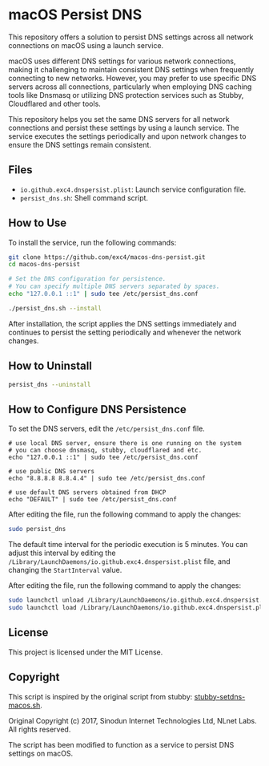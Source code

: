 # macOS Persist DNS

This repository offers a solution to persist DNS settings across all network connections on macOS using a launch service.

macOS uses different DNS settings for various network connections, making it challenging to maintain consistent DNS settings when frequently connecting to new networks. However, you may prefer to use specific DNS servers across all connections, particularly when employing DNS caching tools like Dnsmasq or utilizing DNS protection services such as Stubby, Cloudflared and other tools.

This repository helps you set the same DNS servers for all network connections and persist these settings by using a launch service. The service executes the settings periodically and upon network changes to ensure the DNS settings remain consistent.

## Files

-  `io.github.exc4.dnspersist.plist`: Launch service configuration file.
-  `persist_dns.sh`: Shell command script.

## How to Use

To install the service, run the following commands:

```bash
git clone https://github.com/exc4/macos-dns-persist.git
cd macos-dns-persist

# Set the DNS configuration for persistence.
# You can specify multiple DNS servers separated by spaces.
echo "127.0.0.1 ::1" | sudo tee /etc/persist_dns.conf

./persist_dns.sh --install
```

After installation, the script applies the DNS settings immediately and continues to persist the setting periodically and whenever the network changes. 
## How to Uninstall

```bash
persist_dns --uninstall
```

## How to Configure DNS Persistence

To set the DNS servers, edit the `/etc/persist_dns.conf` file. 
```
# use local DNS server, ensure there is one running on the system
# you can choose dnsmasq, stubby, cloudflared and etc.
echo "127.0.0.1 ::1" | sudo tee /etc/persist_dns.conf      

# use public DNS servers
echo "8.8.8.8 8.8.4.4" | sudo tee /etc/persist_dns.conf  

# use default DNS servers obtained from DHCP
echo "DEFAULT" | sudo tee /etc/persist_dns.conf           
```
After editing the file, run the following command to apply the changes:

```bash
sudo persist_dns
```

The default time interval for the periodic execution is 5 minutes. You can adjust this interval by editing the `/Library/LaunchDaemons/io.github.exc4.dnspersist.plist` file, and changing the `StartInterval` value.

After editing the file, run the following command to apply the changes:

```bash
sudo launchctl unload /Library/LaunchDaemons/io.github.exc4.dnspersist.plist
sudo launchctl load /Library/LaunchDaemons/io.github.exc4.dnspersist.plist
```

## License

This project is licensed under the MIT License.

## Copyright

This script is inspired by the original script from stubby: [stubby-setdns-macos.sh](https://github.com/getdnsapi/stubby/blob/develop/macos/stubby-setdns-macos.sh).

Original Copyright (c) 2017, Sinodun Internet Technologies Ltd, NLnet Labs. All rights reserved.

The script has been modified to function as a service to persist DNS settings on macOS.
